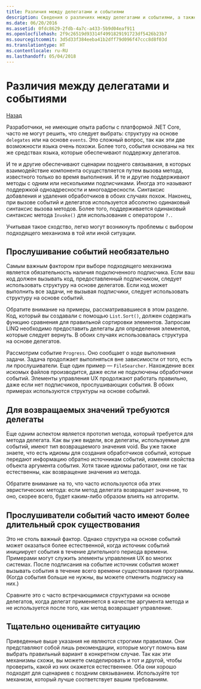 ```yaml
---
title: Различия между делегатами и событиями
description: Сведения о различиях между делегатами и событиями, а также о том, когда следует использовать каждый из этих компонентов в .NET Core.
ms.date: 06/20/2016
ms.assetid: 0fdc8629-2fdb-4a7c-a433-5b9d04eaf911
ms.openlocfilehash: 2f9c26519d93314f4991829191723df5426b23b7
ms.sourcegitcommit: 3d5d33f384eeba41b2dff79d096f47ccc8d8f03d
ms.translationtype: HT
ms.contentlocale: ru-RU
ms.lasthandoff: 05/04/2018
---
```

# <a name="distinguishing-delegates-and-events"></a>Различия между делегатами и событиями

[Назад](modern-events.md)

Разработчики, не имеющие опыта работы с платформой .NET Core, часто не могут решить, что следует выбрать: структуру на основе `delegates` или на основе `events`. Это сложный вопрос, так как эти две возможности языка очень похожи. Более того, события основаны на тех же средствах языка, которые обеспечивают поддержку делегатов. 

И те и другие обеспечивают сценарии позднего связывания, в которых взаимодействие компонента осуществляется путем вызова метода, известного только во время выполнения. И те и другие поддерживают методы с одним или несколькими подписчиками. Иногда это называют поддержкой одноадресности и многоадресности. Синтаксис добавления и удаления обработчиков в обоих случаях похож. Наконец, при вызове событий и делегатов используется абсолютно одинаковый синтаксис вызова методов. Более того, поддерживается одинаковый синтаксис метода `Invoke()` для использования с оператором `?.`.

Учитывая такое сходство, легко могут возникнуть проблемы с выбором подходящего механизма в той или иной ситуации.

## <a name="listening-to-events-is-optional"></a>Прослушивание событий необязательно

Самым важным фактором при выборе подходящего механизма является обязательность наличия подключенного подписчика. Если ваш код должен вызывать код, предоставленный подписчиком, следует использовать структуру на основе делегатов. Если код может выполнить все задачи, не вызывая подписчики, следует использовать структуру на основе событий. 

Обратите внимание на примеры, рассматривавшиеся в этом разделе. Код, который вы создавали с помощью `List.Sort()`, должен содержать функцию сравнения для правильной сортировки элементов. Запросам LINQ необходимо предоставить делегаты для определения элементов, которые следует вернуть. В обоих случаях использовалась структура на основе делегатов.

Рассмотрим событие `Progress`. Оно сообщает о ходе выполнения задачи.
Задача продолжает выполняться вне зависимости от того, есть ли прослушиватели.
Еще один пример — `FileSearcher`. Нахождение всех искомых файлов производится, даже если не подключены обработчики событий.
Элементы управления UX продолжают работать правильно, даже если нет подписчиков, прослушивающих события. В обоих примерах используются структуры на основе событий.

## <a name="return-values-require-delegates"></a>Для возвращаемых значений требуются делегаты

Еще одним аспектом является прототип метода, который требуется для метода делегата. Как вы уже видели, все делегаты, используемые для событий, имеют тип возвращаемого значения void. Вы уже также знаете, что есть идиомы для создания обработчиков событий, которые передают информацию обратно источникам событий, изменяя свойства объекта аргумента события. Хотя такие идиомы работают, они не так естественны, как возвращение значения из метода.

Обратите внимание на то, что часто используются оба этих эвристических метода: если метод делегата возвращает значение, то оно, скорее всего, будет каким-либо образом влиять на алгоритм.

## <a name="event-listeners-often-have-longer-lifetimes"></a>Прослушиватели событий часто имеют более длительный срок существования 

Это не столь важный фактор. Однако структура на основе событий может оказаться более естественной, когда источник событий инициирует события в течение длительного периода времени. Примерами могут служить элементы управления UX во многих системах. После подписания на событие источник события может вызывать события в течение всего времени существования программы.
(Когда события больше не нужны, вы можете отменить подписку на них.)

Сравните это с часто встречающимися структурами на основе делегатов, когда делегат применяется в качестве аргумента метода и не используется после того, как метод возвращает управление.

## <a name="evaluate-carefully"></a>Тщательно оценивайте ситуацию

Приведенные выше указания не являются строгими правилами. Они представляют собой лишь рекомендации, которые могут помочь вам выбрать правильный вариант в конкретном случае. Так как эти механизмы схожи, вы можете смоделировать и тот и другой, чтобы проверить, какой из них окажется естественнее. Оба они хорошо подходят для сценариев с поздним связыванием. Используйте тот механизм, который лучше соответствует вашим требованиям.
